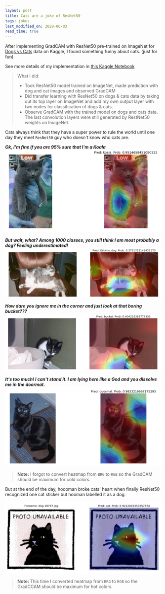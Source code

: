 ```yaml
---
layout: post
title: Cats are a joke of ResNet50
tags: jokes
last_modified_on: 2020-06-03
read_time: true
---
```


After implementing GradCAM with ResNet50 pre-trained on ImageNet for [Dogs vs Cats](https://www.kaggle.com/c/dogs-vs-cats) data on Kaggle, I found something funny about cats. (just for fun)

See more details of my implementation in [this Kaggle Notebook](https://www.kaggle.com/nguyenhoa/dog-cat-classifier-resnet50v2-tf-keras-gradcam?scriptVersionId=35394264) 

>What I did:
>* Took ResNet50 model trained on ImageNet, made prediction with dog and cat images and observed GradCAM
>* Did transfer learning with ResNet50 on dogs & cats data by taking out its top layer on ImageNet and add my own output layer with two nodes for classification of dogs & cats.
>* Observe GradCAM with the trained model on dogs and cats data. The last convolution layers were still generated by RestNet50 weights on ImageNet.

Cats always think that they have a super power to rule the world until one day they meet `ResNet50` guy who doesn't know who cats are.

***Ok, I'm fine if you are 95% sure that I'm a Koala***
![koala-cat](../assets/images/gradCAM/koala_cat.png)

***But wait, what? Among 1000 classes, you still think I am most probably a dog? Feeling underestimated!***
![dog-cat](../assets/images/gradCAM/dog_cat.png)

***How dare you ignore me in the corner and just look at that boring bucket???***
![bucket_cat](../assets/images/gradCAM/bucket_cat.png)

***It's too much! I can't stand it. I am lying here like a God and you dissolve me in the doormat.***
![doormat](../assets/images/gradCAM/doormat_cat.png)


><i class="fa fa-sticky-note-o" aria-hidden="true"></i> **Note:** I forgot to convert heatmap from `BRG` to `RGB` so the GradCAM should be maximum for cold colors.

But at the end of the day, hoooman broke cats' heart when finally ResNet50 recognized one cat sticker but hooman labelled it as a dog.

![hooman](../assets/images/gradCAM/wrong_label.png)

><i class="fa fa-sticky-note-o" aria-hidden="true"></i> **Note:** This time I converted heatmap from `BRG` to `RGB` so the GradCCAM should be maximum for hot colors.
 